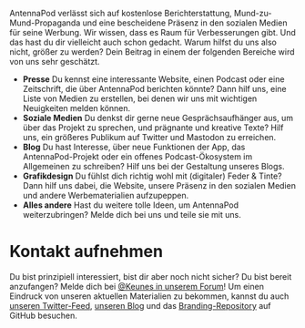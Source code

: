 AntennaPod verlässt sich auf kostenlose Berichterstattung, Mund-zu-Mund-Propaganda und eine bescheidene Präsenz in den sozialen Medien für seine Werbung. Wir wissen, dass es Raum für Verbesserungen gibt. Und das hast du dir vielleicht auch schon gedacht. Warum hilfst du uns also nicht, größer zu werden? Dein Beitrag in einem der folgenden Bereiche wird von uns sehr geschätzt.

* **Presse** Du kennst eine interessante Website, einen Podcast oder eine Zeitschrift, die über AntennaPod berichten könnte? Dann hilf uns, eine Liste von Medien zu erstellen, bei denen wir uns mit wichtigen Neuigkeiten melden können.
* **Soziale Medien** Du denkst dir gerne neue Gesprächsaufhänger aus, um über das Projekt zu sprechen, und prägnante und kreative Texte? Hilf uns, ein größeres Publikum auf Twitter und Mastodon zu erreichen.
* **Blog** Du hast Interesse, über neue Funktionen der App, das AntennaPod-Projekt oder ein offenes Podcast-Ökosystem im Allgemeinen zu schreiben? Hilf uns bei der Gestaltung unseres Blogs.
* **Grafikdesign** Du fühlst dich richtig wohl mit (digitaler) Feder & Tinte? Dann hilf uns dabei, die Website, unsere Präsenz in den sozialen Medien und andere Werbematerialien aufzupeppen.
* **Alles andere** Hast du weitere tolle Ideen, um AntennaPod weiterzubringen? Melde dich bei uns und teile sie mit uns.

# Kontakt aufnehmen

Du bist prinzipiell interessiert, bist dir aber noch nicht sicher? Du bist bereit anzufangen? Melde dich bei [@Keunes in unserem Forum](https://forum.antennapod.org/u/keunes)! Um einen Eindruck von unseren aktuellen Materialien zu bekommen, kannst du auch [unseren Twitter-Feed](https://www.twitter.com/antennapod), [unseren Blog](/blog) und das [Branding-Repository](https://github.com/AntennaPod/Branding) auf GitHub besuchen.
